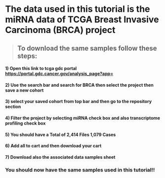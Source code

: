 # The data used in this tutorial is the miRNA data of TCGA Breast Invasive Carcinoma (BRCA) project
>## To download the same samples follow these steps:
####  1) Open this link to tcga gdc portal https://portal.gdc.cancer.gov/analysis_page?app= 
####  2) Use the search bar and search for BRCA then select the project then save a new cohort
####  3) select your saved cohort from top bar and then go to the repository section
####  4) Filter the project by selecting miRNA check box and also transcriptome profiling check box
####  5) You should have a Total of 2,414 Files 1,079 Cases
####  6) Add all to cart and then download your cart
####  7) Download also the associated data samples sheet
### You should now have the same samples used in this tutorial!!
